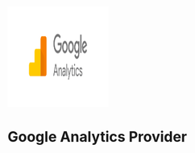 <img 
    src="../../../assets/svg/ga.svg" 
    alt="google analytics logo"
    height="200px"
    width="200px" />

# Google Analytics Provider
